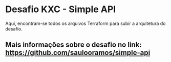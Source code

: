 # Desafio KXC - Simple API
Aqui, encontram-se todos os arquivos Terraform para subir a arquitetura do desafio.

## Mais informações sobre o desafio no link: https://github.com/saulooramos/simple-api 